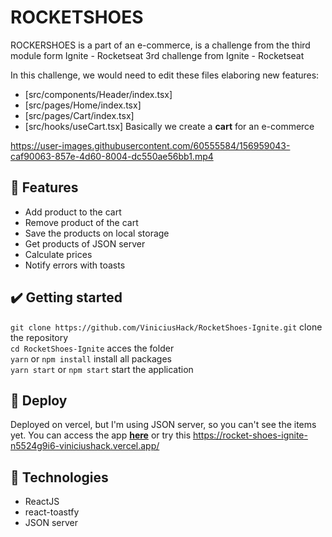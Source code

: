 # ROCKETSHOES
ROCKERSHOES is a part of an e-commerce, is a challenge from the third module form Ignite - Rocketseat
3rd challenge from Ignite - Rocketseat

In this challenge, we would need to edit these files elaboring new features:
- [src/components/Header/index.tsx]
- [src/pages/Home/index.tsx]
- [src/pages/Cart/index.tsx]
- [src/hooks/useCart.tsx]
Basically we create a **cart** for an e-commerce

https://user-images.githubusercontent.com/60555584/156959043-caf90063-857e-4d60-8004-dc550ae56bb1.mp4

## 🔨 Features
- Add product to the cart
- Remove product of the cart
- Save the products on local storage
- Get products of JSON server
- Calculate prices
- Notify errors with toasts

## ✔️ Getting started
`git clone https://github.com/ViniciusHack/RocketShoes-Ignite.git` clone the repository<br />
`cd RocketShoes-Ignite`  acces the folder <br />
`yarn` or `npm install` install all packages <br />
`yarn start` or `npm start` start the application <br />

## 🚀 Deploy
Deployed on vercel, but I'm using JSON server, so you can't see the items yet. You can access the app **<a href="https://rocket-shoes-ignite-n5524g9i6-viniciushack.vercel.app/">here</a>** or try this https://rocket-shoes-ignite-n5524g9i6-viniciushack.vercel.app/

## 🔧 Technologies
- ReactJS
- react-toastfy
- JSON server
